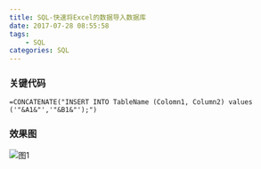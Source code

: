 ```yaml
---
title: SQL-快速将Excel的数据导入数据库
date: 2017-07-28 08:55:58
tags:
	- SQL 
categories: SQL 
---
```



### 关键代码


```
=CONCATENATE("INSERT INTO TableName (Colomn1, Column2) values ('"&A1&"','"&B1&"');")
````

### 效果图

![图1](../../../../images/excel.gif)